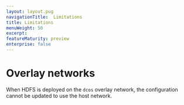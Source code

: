 ```yaml
---
layout: layout.pug
navigationTitle:  Limitations
title: Limitations
menuWeight: 50
excerpt:
featureMaturity: preview
enterprise: false
---
```


<!-- This source repo for this topic is https://github.com/dcos-commons/frameworks/hdfs -->

# Overlay networks

When HDFS is deployed on the `dcos` overlay network, the configuration cannot be updated to use the host network. 
